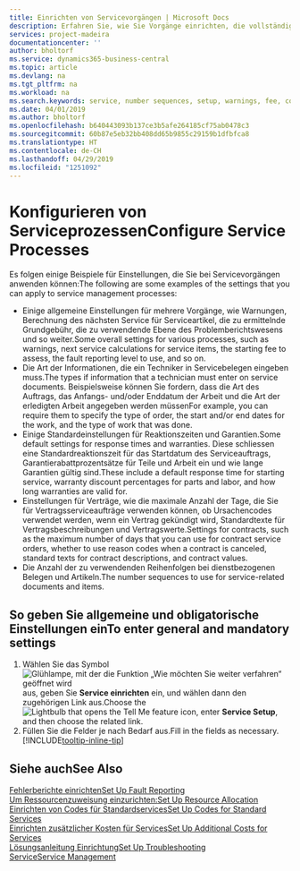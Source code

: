 ```yaml
---
title: Einrichten von Servicevorgängen | Microsoft Docs
description: Erfahren Sie, wie Sie Vorgänge einrichten, die vollständige Zufriedenheit Ihrer Debitoren mit Ihrem Debitorendienst sicherzustellen.
services: project-madeira
documentationcenter: ''
author: bholtorf
ms.service: dynamics365-business-central
ms.topic: article
ms.devlang: na
ms.tgt_pltfrm: na
ms.workload: na
ms.search.keywords: service, number sequences, setup, warnings, fee, contracts, warranties
ms.date: 04/01/2019
ms.author: bholtorf
ms.openlocfilehash: b640443093b137ce3b5afe264185cf75ab0478c3
ms.sourcegitcommit: 60b87e5eb32bb408dd65b9855c29159b1dfbfca8
ms.translationtype: HT
ms.contentlocale: de-CH
ms.lasthandoff: 04/29/2019
ms.locfileid: "1251092"
---
```

# <a name="configure-service-processes"></a><span data-ttu-id="021c5-103">Konfigurieren von Serviceprozessen</span><span class="sxs-lookup"><span data-stu-id="021c5-103">Configure Service Processes</span></span>
<span data-ttu-id="021c5-104">Es folgen einige Beispiele für Einstellungen, die Sie bei Servicevorgängen anwenden können:</span><span class="sxs-lookup"><span data-stu-id="021c5-104">The following are some examples of the settings that you can apply to service management processes:</span></span>  
  
* <span data-ttu-id="021c5-105">Einige allgemeine Einstellungen für mehrere Vorgänge, wie Warnungen, Berechnung des nächsten Service für Serviceartikel, die zu ermittelnde Grundgebühr, die zu verwendende Ebene des Problemberichtswesens und so weiter.</span><span class="sxs-lookup"><span data-stu-id="021c5-105">Some overall settings for various processes, such as warnings, next service calculations for service items, the starting fee to assess, the fault reporting level to use, and so on.</span></span>  
* <span data-ttu-id="021c5-106">Die Art der Informationen, die ein Techniker in Servicebelegen eingeben muss.</span><span class="sxs-lookup"><span data-stu-id="021c5-106">The types if information that a technician must enter on service documents.</span></span> <span data-ttu-id="021c5-107">Beispielsweise können Sie fordern, dass die Art des Auftrags, das Anfangs- und/oder Enddatum der Arbeit und die Art der erledigten Arbeit angegeben werden müssen</span><span class="sxs-lookup"><span data-stu-id="021c5-107">For example, you can require them to specify the type of order, the start and/or end dates for the work, and the type of work that was done.</span></span>  
* <span data-ttu-id="021c5-108">Einige Standardeinstellungen für Reaktionszeiten und Garantien.</span><span class="sxs-lookup"><span data-stu-id="021c5-108">Some default settings for response times and warranties.</span></span> <span data-ttu-id="021c5-109">Diese schliessen eine Standardreaktionszeit für das Startdatum des Serviceauftrags, Garantierabattprozentsätze für Teile und Arbeit ein und wie lange Garantien gültig sind.</span><span class="sxs-lookup"><span data-stu-id="021c5-109">These include a default response time for starting service, warranty discount percentages for parts and labor, and how long warranties are valid for.</span></span>  
* <span data-ttu-id="021c5-110">Einstellungen für Verträge, wie die maximale Anzahl der Tage, die Sie für Vertragsserviceaufträge verwenden können, ob Ursachencodes verwendet werden, wenn ein Vertrag gekündigt wird, Standardtexte für Vertragsbeschreibungen und Vertragswerte.</span><span class="sxs-lookup"><span data-stu-id="021c5-110">Settings for contracts, such as the maximum number of days that you can use for contract service orders, whether to use reason codes when a contract is canceled, standard texts for contract descriptions, and contract values.</span></span>  
* <span data-ttu-id="021c5-111">Die Anzahl der zu verwendenden Reihenfolgen bei dienstbezogenen Belegen und Artikeln.</span><span class="sxs-lookup"><span data-stu-id="021c5-111">The number sequences to use for service-related documents and items.</span></span>  

## <a name="to-enter-general-and-mandatory-settings"></a><span data-ttu-id="021c5-112">So geben Sie allgemeine und obligatorische Einstellungen ein</span><span class="sxs-lookup"><span data-stu-id="021c5-112">To enter general and mandatory settings</span></span>
1. <span data-ttu-id="021c5-113">Wählen Sie das Symbol ![Glühlampe, mit der die Funktion „Wie möchten Sie weiter verfahren“ geöffnet wird](media/ui-search/search_small.png "Wie möchten Sie weiter verfahren?") aus, geben Sie **Service einrichten** ein, und wählen dann den zugehörigen Link aus.</span><span class="sxs-lookup"><span data-stu-id="021c5-113">Choose the ![Lightbulb that opens the Tell Me feature](media/ui-search/search_small.png "Tell me what you want to do") icon, enter **Service Setup**, and then choose the related link.</span></span>
2. <span data-ttu-id="021c5-114">Füllen Sie die Felder je nach Bedarf aus.</span><span class="sxs-lookup"><span data-stu-id="021c5-114">Fill in the fields as necessary.</span></span> [!INCLUDE[tooltip-inline-tip](includes/tooltip-inline-tip_md.md)]  

## <a name="see-also"></a><span data-ttu-id="021c5-115">Siehe auch</span><span class="sxs-lookup"><span data-stu-id="021c5-115">See Also</span></span>  
[<span data-ttu-id="021c5-116">Fehlerberichte einrichten</span><span class="sxs-lookup"><span data-stu-id="021c5-116">Set Up Fault Reporting</span></span>](service-how-setup-fault-reporting.md)  
[<span data-ttu-id="021c5-117">Um Ressourcenzuweisung einzurichten:</span><span class="sxs-lookup"><span data-stu-id="021c5-117">Set Up Resource Allocation</span></span>](service-how-setup-resource-allocation.md)  
[<span data-ttu-id="021c5-118">Einrichten von Codes für Standardservices</span><span class="sxs-lookup"><span data-stu-id="021c5-118">Set Up Codes for Standard Services</span></span>](service-how-setup-service-coding.md)  
[<span data-ttu-id="021c5-119">Einrichten zusätzlicher Kosten für Services</span><span class="sxs-lookup"><span data-stu-id="021c5-119">Set Up Additional Costs for Services</span></span>](service-how-setup-service-costs-pricing.md)  
[<span data-ttu-id="021c5-120">Lösungsanleitung Einrichtung</span><span class="sxs-lookup"><span data-stu-id="021c5-120">Set Up Troubleshooting</span></span>](service-how-setup-troubleshooting.md)  
[<span data-ttu-id="021c5-121">Service</span><span class="sxs-lookup"><span data-stu-id="021c5-121">Service Management</span></span>](service-service.md)  
